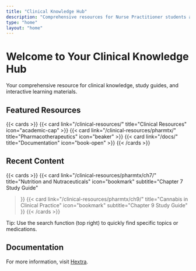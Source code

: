 ```yaml
---
title: "Clinical Knowledge Hub"
description: "Comprehensive resources for Nurse Practitioner students and professionals"
type: "home"
layout: "home"
---
```


# Welcome to Your Clinical Knowledge Hub

Your comprehensive resource for clinical knowledge, study guides, and interactive learning materials.

## Featured Resources

{{< cards >}}
  {{< card link="/clinical-resources/" title="Clinical Resources" icon="academic-cap" >}}
  {{< card link="/clinical-resources/pharmtx/" title="Pharmacotherapeutics" icon="beaker" >}}
  {{< card link="/docs/" title="Documentation" icon="book-open" >}}
{{< /cards >}}

## Recent Content

{{< cards >}}
  {{< card 
      link="/clinical-resources/pharmtx/ch7/" 
      title="Nutrition and Nutraceuticals"
      icon="bookmark"
      subtitle="Chapter 7 Study Guide"
  >}}
  {{< card 
      link="/clinical-resources/pharmtx/ch9/" 
      title="Cannabis in Clinical Practice"
      icon="bookmark"
      subtitle="Chapter 9 Study Guide"
  >}}
{{< /cards >}}

<div class="px-4 py-3 mt-8 text-sm text-blue-800 bg-blue-100 border border-blue-400 rounded-lg dark:bg-blue-900/30 dark:text-blue-300 dark:border-blue-700" role="alert">
  <span class="font-medium">Tip:</span> Use the search function (top right) to quickly find specific topics or medications.
</div>

## Documentation

For more information, visit [Hextra](https://imfing.github.io/hextra).
